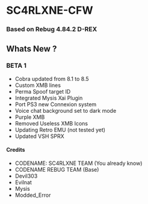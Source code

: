 # SC4RLXNE-CFW
### Based on Rebug 4.84.2 D-REX
## Whats New ?
  ### BETA 1
  * Cobra updated from 8.1 to 8.5
  * Custom XMB lines
  * Perma Spoof target ID
  * Integrated Mysis Xai Plugin
  * Port PS3 new Connexion system
  * Voice chat background set to dark mode
  * Purple XMB
  * Removed Useless XMB Icons
  * Updating Retro EMU (not tested yet)
  * Updated VSH SPRX

#### Credits
* CODENAME: SC4RLXNE TEAM (You already know)
* CODENAME REBUG TEAM (Base)
* Devil303
* Evilnat
* Mysis
* Modded_Error
